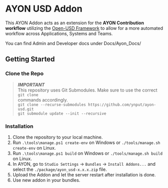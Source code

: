 # AYON USD Addon

This AYON Addon acts as an extension for the **AYON Contribution workflow**
utilizing the
[Open-USD Framework](https://github.com/PixarAnimationStudios/OpenUSD) to allow
for a more automated workflow across Applications, Systems and Teams.

You can find Admin and Developer docs under Docs/Ayon_Docs/

## Getting Started

### Clone the Repo

> **_IMPORTANT_**\
> This repository uses Git Submodules. Make sure to use the correct `git clone`\
> commands accordingly.\
> `git clone --recurse-submodules https://github.com/ynput/ayon-usd.git`\
> `git submodule update --init --recursive`

### Installation

1. Clone the repository to your local machine.
2. Run `.\tools\manage.ps1 create-env` on Windows or
   `./tools/manage.sh create-env` on Linux.
3. Run `.\tools\manage.ps1 build` on Windows or `./tools/manage.sh build` on
   Linux.
4. In AYON, go to `Studio Settings` -> `Bundles` -> `Install Addons...` and
   select the `./package/ayon_usd-x.x.x.zip` file.
5. Upload the Addon and let the server restart after installation is done.
6. Use new addon in your bundles.
